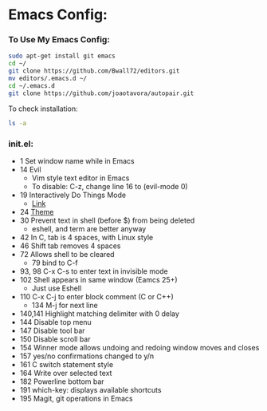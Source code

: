 # Emacs Config:

### To Use My Emacs Config:
```bash
sudo apt-get install git emacs 
cd ~/
git clone https://github.com/Bwall72/editors.git
mv editors/.emacs.d ~/
cd ~/.emacs.d
git clone https://github.com/joaotavora/autopair.git
```
To check installation:
```bash
ls -a
```
### init.el:
* 1 Set window name while in Emacs
* 14 Evil
    * Vim style text editor in Emacs
    * To disable: C-z, change line 16 to (evil-mode 0)
* 19 Interactively Do Things Mode
    * [Link](https://github.com/joaotavora/autopair.git)
* 24 [Theme](https://github.com/juba/color-theme-tangotango)
* 30 Prevent text in shell (before $) from being deleted
    * eshell, and term are better anyway
* 42 In C, tab is 4 spaces, with Linux style
* 46 Shift tab removes 4 spaces
* 72 Allows shell to be cleared
    * 79 bind to C-f   
* 93, 98 C-x C-s to enter text in invisible mode
* 102 Shell appears in same window (Eamcs 25+) 
    * Just use Eshell
* 110 C-x C-j to enter block comment (C or C++)
    * 134 M-j for next line
* 140,141 Highlight matching delimiter with 0 delay
* 144 Disable top menu
* 147 Disable tool bar
* 150 Disable scroll bar
* 154 Winner mode allows undoing and redoing window moves and closes
* 157 yes/no confirmations changed to y/n
* 161 C switch statement style
* 164 Write over selected text
* 182 Powerline bottom bar
* 191 which-key: displays available shortcuts 
* 195 Magit, git operations in Emacs
